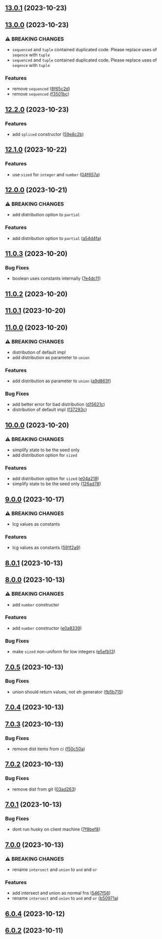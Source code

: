 

## [13.0.1](https://github.com/waynevanson/generator/compare/13.0.0...13.0.1) (2023-10-23)

## [13.0.0](https://github.com/waynevanson/generator/compare/12.2.0...13.0.0) (2023-10-23)


### ⚠ BREAKING CHANGES

* `sequenced` and `tuple` contained duplicated code.
Please replace uses of `seqence` with `tuple`
* `sequenced` and `tuple` contained duplicated code.
Please replace uses of `seqence` with `tuple`

### Features

* remove `sequenced` ([8f65c2d](https://github.com/waynevanson/generator/commit/8f65c2d4e75bf88448cbc2c09b3eb3bdaa82b9b2))
* remove `sequenced` ([f3501bc](https://github.com/waynevanson/generator/commit/f3501bc0f7a21b5ce729a4397ba57baee650cb1a))

## [12.2.0](https://github.com/waynevanson/generator/compare/12.1.0...12.2.0) (2023-10-23)


### Features

* add `spliced` constructor ([59e8c2b](https://github.com/waynevanson/generator/commit/59e8c2b2fad954b9abaabdf2656baf2fd7fa681e))

## [12.1.0](https://github.com/waynevanson/generator/compare/12.0.0...12.1.0) (2023-10-22)


### Features

* use `sized` for `integer` and `number` ([04f657a](https://github.com/waynevanson/generator/commit/04f657a975f9d30c1af65383ea2cebcf6afd408c))

## [12.0.0](https://github.com/waynevanson/generator/compare/11.0.3...12.0.0) (2023-10-21)


### ⚠ BREAKING CHANGES

* add distribution option to `partial`

### Features

* add distribution option to `partial` ([a54d4fa](https://github.com/waynevanson/generator/commit/a54d4fa7cd98b589755474b32fe8b584a4514659))

## [11.0.3](https://github.com/waynevanson/generator/compare/11.0.2...11.0.3) (2023-10-20)


### Bug Fixes

* boolean uses constants internally ([7e4dc11](https://github.com/waynevanson/generator/commit/7e4dc11660d5f938e46ab3600d9c23b9e63f8030))

## [11.0.2](https://github.com/waynevanson/generator/compare/11.0.1...11.0.2) (2023-10-20)

## [11.0.1](https://github.com/waynevanson/generator/compare/11.0.0...11.0.1) (2023-10-20)

## [11.0.0](https://github.com/waynevanson/generator/compare/10.0.0...11.0.0) (2023-10-20)


### ⚠ BREAKING CHANGES

* distribution of default impl
* add distribution as parameter to `union`

### Features

* add distribution as parameter to `union` ([a9d863f](https://github.com/waynevanson/generator/commit/a9d863f4a486711584e5129eae4b2154cdb5f3ea))


### Bug Fixes

* add better error for bad distribution ([d15621c](https://github.com/waynevanson/generator/commit/d15621c1e19439af3c1e1d0939d5030cb3d750d3))
* distribution of default impl ([f37293c](https://github.com/waynevanson/generator/commit/f37293cd819b2935c74538975516830ebf7e3f8b))

## [10.0.0](https://github.com/waynevanson/generator/compare/9.0.0...10.0.0) (2023-10-20)


### ⚠ BREAKING CHANGES

* simplify state to be the seed only
* add distribution option for `sized`

### Features

* add distribution option for `sized` ([e04a218](https://github.com/waynevanson/generator/commit/e04a21867995a0201ae70f65a82ac1533e9bdf79))
* simplify state to be the seed only ([126ad78](https://github.com/waynevanson/generator/commit/126ad78ea511ae0ceaaec27c077bc702bea26bb0))

## [9.0.0](https://github.com/waynevanson/generator/compare/8.0.1...9.0.0) (2023-10-17)


### ⚠ BREAKING CHANGES

* lcg values as constants

### Features

* lcg values as constants ([591f2a9](https://github.com/waynevanson/generator/commit/591f2a9e23978092d990392f1aab7bb77d186824))

## [8.0.1](https://github.com/waynevanson/generator/compare/8.0.0...8.0.1) (2023-10-13)

## [8.0.0](https://github.com/waynevanson/generator/compare/7.0.5...8.0.0) (2023-10-13)


### ⚠ BREAKING CHANGES

* add `number` constructor

### Features

* add `number` constructor ([e0a8339](https://github.com/waynevanson/generator/commit/e0a8339267781606be55ae478397c30545938b06))


### Bug Fixes

* make `sized` non-uniform for low integers ([e5efb13](https://github.com/waynevanson/generator/commit/e5efb1353c72c7eedc4749fd77fbe12aabbbf9a8))

## [7.0.5](https://github.com/waynevanson/generator/compare/7.0.4...7.0.5) (2023-10-13)


### Bug Fixes

* union should return values, not eh generator ([fb5b715](https://github.com/waynevanson/generator/commit/fb5b7151802c74520ab032841612c3c7d72c4e1d))

## [7.0.4](https://github.com/waynevanson/generator/compare/7.0.3...7.0.4) (2023-10-13)

## [7.0.3](https://github.com/waynevanson/generator/compare/7.0.2...7.0.3) (2023-10-13)


### Bug Fixes

* remove dist items from ci ([f50c50a](https://github.com/waynevanson/generator/commit/f50c50a37307da1dd57beda1b2f86fc4038ad2e0))

## [7.0.2](https://github.com/waynevanson/generator/compare/7.0.1...7.0.2) (2023-10-13)


### Bug Fixes

* remove dist from git ([03ad263](https://github.com/waynevanson/generator/commit/03ad263799718dce1eec3131c2ca3c4276d1b9eb))

## [7.0.1](https://github.com/waynevanson/generator/compare/7.0.0...7.0.1) (2023-10-13)


### Bug Fixes

* dont run husky on client machine ([7f8bef8](https://github.com/waynevanson/generator/commit/7f8bef8f8f379edf733d1e6d0bfdf8fabaca3d47))

## [7.0.0](https://github.com/waynevanson/generator/compare/6.0.4...7.0.0) (2023-10-13)


### ⚠ BREAKING CHANGES

* rename `intersect` and `union` to `and` and `or`

### Features

* add intersect and union as normal fns ([5467f58](https://github.com/waynevanson/generator/commit/5467f58c35aa789b9b605bf81908e711751382f5))
* rename `intersect` and `union` to `and` and `or` ([b50971a](https://github.com/waynevanson/generator/commit/b50971aeab205019ebd645ca69cadb9e7d19e677))

## [6.0.4](https://github.com/waynevanson/generator/compare/6.0.2...6.0.4) (2023-10-12)

## [6.0.2](https://github.com/waynevanson/generator/compare/v1.0.0...6.0.2) (2023-10-11)